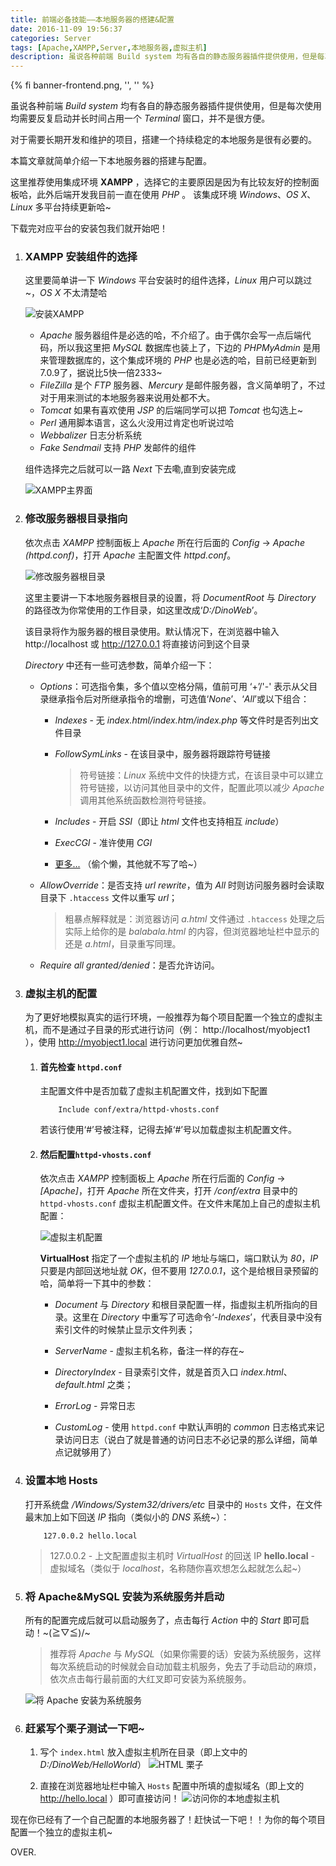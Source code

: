```yaml
---
title: 前端必备技能——本地服务器的搭建&配置
date: 2016-11-09 19:56:37
categories: Server
tags: [Apache,XAMPP,Server,本地服务器,虚拟主机]
description: 虽说各种前端 Build system 均有各自的静态服务器插件提供使用，但是每次使用均需要反复启动并长时间占用一个 Terminal 窗口，并不是很方便。对于需要长期开发和维护的项目，搭建一个持续稳定的本地服务是很有必要的。
---
```

{% fi banner-frontend.png, '', '' %}

虽说各种前端 *Build system* 均有各自的静态服务器插件提供使用，但是每次使用均需要反复启动并长时间占用一个 *Terminal* 窗口，并不是很方便。

对于需要长期开发和维护的项目，搭建一个持续稳定的本地服务是很有必要的。
<!-- more -->

本篇文章就简单介绍一下本地服务器的搭建与配置。

这里推荐使用集成环境 **XAMPP** ，选择它的主要原因是因为有比较友好的控制面板哈，此外后端开发我目前一直在使用 *PHP* 。
该集成环境 *Windows*、*OS X*、*Linux* 多平台持续更新哈~

下载完对应平台的安装包我们就开始吧！

1. ### XAMPP 安装组件的选择

    这里要简单讲一下 *Windows* 平台安装时的组件选择，*Linux* 用户可以跳过~，*OS X* 不太清楚哈

    ![安装XAMPP](xampp-installation.png)

    - *Apache* 服务器组件是必选的哈，不介绍了。由于偶尔会写一点后端代码，所以我这里把 *MySQL* 数据库也装上了，下边的 *PHPMyAdmin* 是用来管理数据库的，这个集成环境的 *PHP* 也是必选的哈，目前已经更新到7.0.9了，据说比5快一倍2333~
    - *FileZilla* 是个 *FTP* 服务器、*Mercury* 是邮件服务器，含义简单明了，不过对于用来测试的本地服务器来说用处都不大。
    - *Tomcat* 如果有喜欢使用 *JSP* 的后端同学可以把 *Tomcat* 也勾选上~
    - *Perl* 通用脚本语言，这么火没用过肯定也听说过哈
    - *Webbalizer* 日志分析系统
    - *Fake Sendmail* 支持 *PHP* 发邮件的组件

    组件选择完之后就可以一路 *Next* 下去嘞,直到安装完成

    ![XAMPP主界面](xampp-interface.png)

2. ### 修改服务器根目录指向

    依次点击 *XAMPP* 控制面板上 *Apache* 所在行后面的 *Config* → *Apache (httpd.conf)*，打开 *Apache* 主配置文件 *httpd.conf*。

    ![修改服务器根目录](configure-web-root.png)

    这里主要讲一下本地服务器根目录的设置，将 *DocumentRoot* 与 *Directory* 的路径改为你常使用的工作目录，如这里改成‘*D:/DinoWeb*’。

    该目录将作为服务器的根目录使用。默认情况下，在浏览器中输入 http://localhost 或 http://127.0.0.1 将直接访问到这个目录

    *Directory* 中还有一些可选参数，简单介绍一下：

    - *Options*：可选指令集，多个值以空格分隔，值前可用 ‘+’/'-' 表示从父目录继承指令后对所继承指令的增删，可选值‘*None*’、‘*All*’或以下组合：
    
        - *Indexes* - 无 *index.html/index.htm/index.php* 等文件时是否列出文件目录

        - *FollowSymLinks* - 在该目录中，服务器将跟踪符号链接
            
            > 符号链接：*Linux* 系统中文件的快捷方式，在该目录中可以建立符号链接，以访问其他目录中的文件，配置此项以减少 *Apache* 调用其他系统函数检测符号链接。
            
        - *Includes* - 开启 *SSI*（即让 *html* 文件也支持相互 *include*）

        - *ExecCGI* - 准许使用 *CGI*

        - [更多...](http://httpd.apache.org/docs/2.4/mod/core.html#options) （偷个懒，其他就不写了哈~）

    - *AllowOverride*：是否支持 *url rewrite*，值为 *All* 时则访问服务器时会读取目录下 `.htaccess` 文件以重写 *url*；
    
        > 粗暴点解释就是：浏览器访问 *a.html* 文件通过 `.htaccess` 处理之后实际上给你的是 *balabala.html* 的内容，但浏览器地址栏中显示的还是 *a.html*，目录重写同理。

    - *Require all granted/denied*：是否允许访问。

3. ### 虚拟主机的配置

    为了更好地模拟真实的运行环境，一般推荐为每个项目配置一个独立的虚拟主机，而不是通过子目录的形式进行访问（例： http://localhost/myobject1 ），使用 http://myobject1.local 进行访问更加优雅自然~

    1. #### 首先检查 `httpd.conf` 
        
        主配置文件中是否加载了虚拟主机配置文件，找到如下配置
        
        ```
            Include conf/extra/httpd-vhosts.conf
        ```
        若该行使用‘#’号被注释，记得去掉‘#’号以加载虚拟主机配置文件。

    2. #### 然后配置`httpd-vhosts.conf`
        
        依次点击 *XAMPP* 控制面板上 *Apache* 所在行后面的 *Config* → *<Browse> [Apache]*，打开 *Apache* 所在文件夹，打开 */conf/extra* 目录中的 `httpd-vhosts.conf` 虚拟主机配置文件。在文件末尾加上自己的虚拟主机配置：
        
        ![虚拟主机配置](virtual-host-config.png)

        **VirtualHost** 指定了一个虚拟主机的 *IP* 地址与端口，端口默认为 *80*，*IP* 只要是内部回送地址就 *OK*，但不要用 *127.0.0.1*，这个是给根目录预留的哈，简单将一下其中的参数：

        - *Document* 与 *Directory* 和根目录配置一样，指虚拟主机所指向的目录。这里在 *Directory* 中重写了可选命令‘*-Indexes*’，代表目录中没有索引文件的时候禁止显示文件列表；

        - *ServerName* - 虚拟主机名称，备注一样的存在~

        - *DirectoryIndex* - 目录索引文件，就是首页入口 *index.html*、*default.html* 之类；

        - *ErrorLog* - 异常日志

        - *CustomLog* - 使用 `httpd.conf` 中默认声明的 *common* 日志格式来记录访问日志（说白了就是普通的访问日志不必记录的那么详细，简单点记就够用了）

4. ### 设置本地 Hosts

    打开系统盘 */Windows/System32/drivers/etc* 目录中的 `Hosts` 文件，在文件最末加上如下回送 *IP* 指向（类似小的 *DNS* 系统~）：
    ```
        127.0.0.2 hello.local
    ```
    > 127.0.0.2 - 上文配置虚拟主机时 *VirtualHost* 的回送 IP
    > **hello.local** - 虚拟域名（类似于 *localhost*，名称随你喜欢想怎么起就怎么起~）

5. ### 将 Apache&MySQL 安装为系统服务并启动

    所有的配置完成后就可以启动服务了，点击每行 *Action* 中的 *Start* 即可启动！~\(≧▽≦)/~

    > 推荐将 *Apache* 与 *MySQL*（如果你需要的话）安装为系统服务，这样每次系统启动的时候就会自动加载主机服务，免去了手动启动的麻烦，依次点击每行最前面的大红叉即可安装为系统服务。

    ![将 Apache 安装为系统服务](install-apache-into-system-service.png)

6. ### 赶紧写个栗子测试一下吧~

    1. 写个 `index.html` 放入虚拟主机所在目录（即上文中的 *D:/DinoWeb/HelloWorld*）
        ![HTML 栗子](html-example.png)

    2. 直接在浏览器地址栏中输入 `Hosts` 配置中所填的虚拟域名（即上文的 http://hello.local ）即可直接访问！
        ![访问你的本地虚拟主机](run-in-browser.png)

现在你已经有了一个自己配置的本地服务器了！赶快试一下吧！！为你的每个项目配置一个独立的虚拟主机~

OVER.